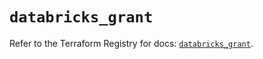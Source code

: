# `databricks_grant`

Refer to the Terraform Registry for docs: [`databricks_grant`](https://registry.terraform.io/providers/databricks/databricks/1.65.0/docs/resources/grant).
